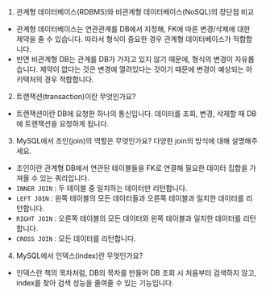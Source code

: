 1. 관계형 데이터베이스(RDBMS)와 비관계형 데이터베이스(NoSQL)의 장단점 비교

- 관계형 데이터베이스는 연관관계를 DB에서 지정해, FK에 따른 변경/삭제에 대한 제약을 줄 수 있습니다. 따라서 형식이 중요한 경우 관계형 데이터베이스가 적합합니다.
- 반면 비관계형 DB는 관계를 DB가 가지고 있지 않기 때문에, 형식의 변경이 자유롭습니다. 제약이 없다는 것은 변경에 열려있다는 것이기 때문에 변경이 예상되는 아키텍처의 경우 적합합니다. 

2. 트랜잭션(transaction)이란 무엇인가요?

- 트랜잭션이란 DB에 요청한 하나의 통신입니다. 데이터를 조회, 변경, 삭제할 때 DB에 트랜잭션을 요청하게 됩니다. 

3. MySQL에서 조인(join)의 역할은 무엇인가요? 다양한 join의 방식에 대해 설명해주세요.

- 조인이란 관계형 DB에서 연관된 테이블들을 FK로 연결해 필요한 데이터 집합을 가져올 수 있는 쿼리입니다.
- `INNER JOIN` : 두 테이블 중 일치하는 데이터만 리턴합니다.
- `LEFT JOIN` : 왼쪽 테이블의 모든 데이터들과 오른쪽 테이블과 일치한 데이터를 리턴합니다. 
- `RIGHT JOIN` : 오른쪽 테이블의 모든 데이터와 왼쪽 테이블과 일치한 데이터를 리턴합니다.
- `CROSS JOIN` : 모든 데이터를 리턴합니다.

4. MySQL에서 인덱스(index)란 무엇인가요?

- 인덱스란 책의 목차처럼, DB의 목차를 만들어 DB 조회 시 처음부터 검색하지 않고, index를 찾아 검색 성능을 줄여줄 수 있는 기능입니다.
